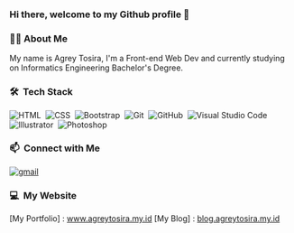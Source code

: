 ### Hi there, welcome to my Github profile 👋
### 👨🏻‍ About Me
My name is Agrey Tosira, I'm a Front-end Web Dev and currently studying on Informatics Engineering Bachelor's Degree. <br/>

### 🛠 &nbsp;Tech Stack
![HTML](https://img.shields.io/badge/-HTML-141a20?style=flat&logo=HTML5)&nbsp;
![CSS](https://img.shields.io/badge/-CSS-141a20?style=flat&logo=CSS3&logoColor=1572B6)&nbsp;
![Bootstrap](https://img.shields.io/badge/-Bootstrap-141a20?style=flat&logo=bootstrap&logoColor=563D7C)&nbsp;
![Git](https://img.shields.io/badge/-Git-141a20?style=flat&logo=git)&nbsp;
![GitHub](https://img.shields.io/badge/-GitHub-141a20?style=flat&logo=github)&nbsp;
![Visual Studio Code](https://img.shields.io/badge/-Visual%20Studio%20Code-141a20?style=flat&logo=visual-studio-code&logoColor=007ACC)&nbsp;
![Illustrator](https://img.shields.io/badge/-Illustrator-141a20?style=flat&logo=adobe-illustrator)&nbsp;
![Photoshop](https://img.shields.io/badge/-Photoshop-141a20?style=flat&logo=adobe-photoshop)&nbsp;

### 📫 &nbsp;Connect with Me
[![gmail](https://img.shields.io/badge/-agreytosira@gmail.com-D14836?style=flat&logo=Gmail&logoColor=white)](mailto:agreytosira@gmail.com)

### :computer: &nbsp;My Website
[My Portfolio] : <a href="https://www.agreytosira.my.id">www.agreytosira.my.id</a>
[My Blog] : <a href="https://blog.agreytosira.my.id">blog.agreytosira.my.id</a>







<!--
**agreytosira/agreytosira** is a ✨ _special_ ✨ repository because its `README.md` (this file) appears on your GitHub profile.

Here are some ideas to get you started:

- 🔭 I’m currently working on ...
- 🌱 I’m currently learning ...
- 👯 I’m looking to collaborate on ...
- 🤔 I’m looking for help with ...
- 💬 Ask me about ...
- 📫 How to reach me: ...
- 😄 Pronouns: ...
- ⚡ Fun fact: ...
-->
